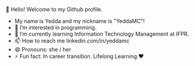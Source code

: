   👋 Hello! Welcome to my Github profile.
-  My name is Yedda and my nickname is "YeddaMC"!
- 👀 I’m interested in programming. 
- 🌱 I’m currently learning Information Technology Management at IFPR.
- 📫 How to reach me linkedin.com/in/yeddamc
- 😄 Pronouns: she / her
- ⚡ Fun fact: In career transition. Lifelong Learning.♥

<!---
YeddaMC/YeddaMC is a ✨ special ✨ repository because its `README.md` (this file) appears on your GitHub profile.
You can click the Preview link to take a look at your changes.
--->
